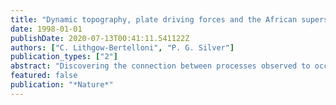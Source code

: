 ```yaml
---
title: "Dynamic topography, plate driving forces and the African superswell"
date: 1998-01-01
publishDate: 2020-07-13T00:41:11.541122Z
authors: ["C. Lithgow-Bertelloni", "P. G. Silver"]
publication_types: ["2"]
abstract: "Discovering the connection between processes observed to occur at the surface of the Earth and its internal dynamics remains an essential goal in the Earth sciences. Deep mantle structure, as inferred from seismic tomography or subduction history, has been shown to account well for the observed surface gravity field and motions of tectonic plates(1-3). But the origin of certain large-scale features, such as the anomalous elevation of the southern and eastern African plateaux, has remained controversial. Whereas the average elevation of most cratons is between 400 and 500 m, the southern African plateau stands more than 1 km above sea level, with the surrounding oceans possessing a residual bathymetry in excess of 500 m (ref. 4). Global seismic tomography studies have persistently indicated the existence of a large-scale low-velocity anomaly beneath the African plate(5-10) and here we show that mantle flow induced by the density variations inferred from these velocity anomalies can dynamically support the excess elevation of the African 'superswell'. We also find that this upwelling mantle flow-which is most intense near the core-mantle boundary-constitutes a significant driving force for tectonic plates in the region."
featured: false
publication: "*Nature*"
---
```


